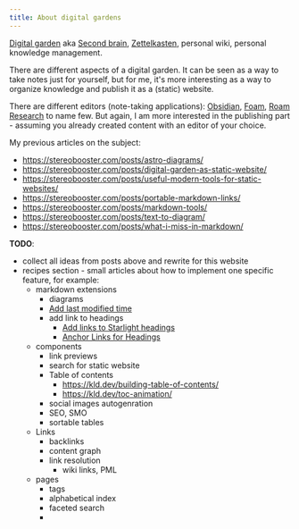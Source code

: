 ```yaml
---
title: About digital gardens
---
```


[Digital garden](https://github.com/MaggieAppleton/digital-gardeners) aka [Second brain](https://www.ssp.sh/brain/), [Zettelkasten](https://en.wikipedia.org/wiki/Zettelkasten), personal wiki, personal knowledge management.

There are different aspects of a digital garden. It can be seen as a way to take notes just for yourself, but for me, it's more interesting as a way to organize knowledge and publish it as a (static) website.

There are different editors (note-taking applications): [Obsidian](https://obsidian.md/), [Foam](https://foambubble.github.io/foam/), [Roam Research](https://roamresearch.com/) to name few. But again, I am more interested in the publishing part - assuming you already created content with an editor of your choice.

My previous articles on the subject:

- https://stereobooster.com/posts/astro-diagrams/
- https://stereobooster.com/posts/digital-garden-as-static-website/
- https://stereobooster.com/posts/useful-modern-tools-for-static-websites/
- https://stereobooster.com/posts/portable-markdown-links/
- https://stereobooster.com/posts/markdown-tools/
- https://stereobooster.com/posts/text-to-diagram/
- https://stereobooster.com/posts/what-i-miss-in-markdown/

**TODO**:

- collect all ideas from posts above and rewrite for this website
- recipes section - small articles about how to implement one specific feature, for example:
  - markdown extensions
    - diagrams
    - [Add last modified time](https://docs.astro.build/en/recipes/modified-time/)
    - add link to headings
      - [Add links to Starlight headings](https://hideoo.dev/notes/starlight-heading-links)
      - [Anchor Links for Headings](https://github.com/withastro/starlight/discussions/1239)
  - components
    - link previews
    - search for static website
    - Table of contents
      - https://kld.dev/building-table-of-contents/
      - https://kld.dev/toc-animation/
    - social images autogenration
    - SEO, SMO
    - sortable tables
  - Links
    - backlinks
    - content graph
    - link resolution
      - wiki links, PML
  - pages
    - tags
    - alphabetical index
    - faceted search
    - 